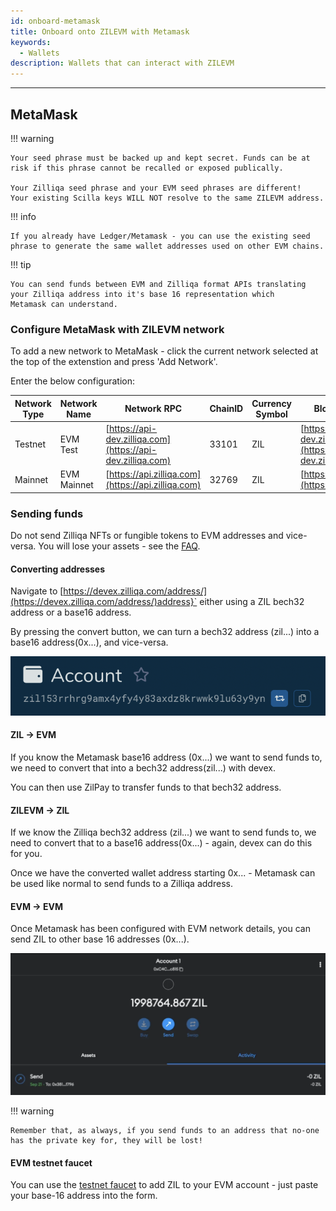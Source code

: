 ```yaml
---
id: onboard-metamask
title: Onboard onto ZILEVM with Metamask
keywords:
  - Wallets
description: Wallets that can interact with ZILEVM
---
```


---

## MetaMask

!!! warning

    Your seed phrase must be backed up and kept secret. Funds can be at
    risk if this phrase cannot be recalled or exposed publically.

    Your Zilliqa seed phrase and your EVM seed phrases are different!
    Your existing Scilla keys WILL NOT resolve to the same ZILEVM address.

!!! info

    If you already have Ledger/Metamask - you can use the existing seed
    phrase to generate the same wallet addresses used on other EVM chains.

!!! tip

    You can send funds between EVM and Zilliqa format APIs translating
    your Zilliqa address into it's base 16 representation which
    Metamask can understand.

### Configure MetaMask with ZILEVM network

To add a new network to MetaMask - click the current network selected at the top
of the extenstion and press 'Add Network'.

Enter the below configuration:

| Network Type | Network Name | Network RPC                                                | ChainID | Currency Symbol | Block Explorer URL                                           |
| ------------ | ------------ | ---------------------------------------------------------- | ------- | --------------- | ------------------------------------------------------------ |
| Testnet      | EVM Test     | [https://api-dev.zilliqa.com](https://api-dev.zilliqa.com) | 33101   | ZIL             | [https://evmx-dev.zilliqa.com](https://evmx-dev.zilliqa.com) |
| Mainnet      | EVM Mainnet  | [https://api.zilliqa.com](https://api.zilliqa.com)         | 32769   | ZIL             | [https://evmx.zilliqa.com](https://evmx.zilliqa.com)]        |

### Sending funds

Do not send Zilliqa NFTs or fungible tokens to EVM addresses and vice-versa. You will lose your assets - see the [FAQ](../../faq/faq-introduction).

#### Converting addresses

Navigate to [https://devex.zilliqa.com/address/](https://devex.zilliqa.com/address/)address}` either using a ZIL bech32 address or a base16 address.

By pressing the convert button, we can turn a bech32 address (zil...) into a base16 address(0x...), and vice-versa.

!["Coverting address types"](../../assets/img/evm/convert_address.png)

#### ZIL -> EVM

If you know the Metamask base16 address (0x...) we want to send funds to, we need to convert that into a bech32 address(zil...) with devex.

You can then use ZilPay to transfer funds to that bech32 address.

#### ZILEVM -> ZIL

If we know the Zilliqa bech32 address (zil...) we want to send funds to, we need to convert that to a base16 address(0x...) - again, devex can do this for you.

Once we have the converted wallet address starting 0x... - Metamask can be used like normal to send funds to a Zilliqa address.

#### EVM -> EVM

Once Metamask has been configured with EVM network details, you can send ZIL to other base 16 addresses (0x...).

!["Sending EVM ZIL"](../../assets/img/evm/send_evm_zil.png)

!!! warning

    Remember that, as always, if you send funds to an address that no-one has the private key for, they will be lost!

#### EVM testnet faucet

You can use the [testnet
faucet](../../developers/developer-toolings/dev-tools-faucet.md) to
add ZIL to your EVM account - just paste your base-16 address into the
form.
